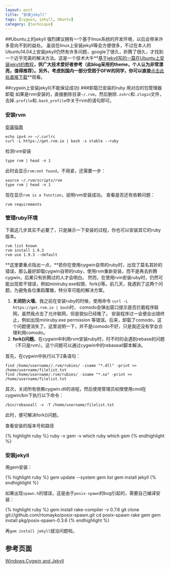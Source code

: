 ```yaml
---
layout: post
title: "安装jekyll"
tags: [cygwin, jekyll, Ubuntu]
category: [technique]
---
```

  

##Ubuntu上的jekyll
强烈建议拥有一个基于linux系统的开发环境，以后会带来许多意向不到的益处。
虽说在linux上安装jekyll等会方便很多，不过在本人的Ubuntu14.04上安装jekyll仍然有许多问题，google了很久，折腾了很久，才找到一个近乎完美的解决方法。这是一个技术大牛**[基于jekyll写的一篇在Ubuntu上安装jekyll的教程](http://michaelchelen.net/81fa/install-jekyll-2-ubuntu-14-04/)**，供广大技术爱好者参考（此blog采用的theme，个人认为非常漂亮，值得推荐）。另外，考虑到国内一部分受困于GFW的同学，你可以直接**[点击此处直接下载](/resources/Install-Jekyll-2-on-Ubuntu14.04–michaelchelen.pdf "下载pdf文件")**观看。
  
##cygwin上安装jekyll(不能保证成功)
###卸载已安装的ruby
用对应的包管理器卸载
如果是rvm安装的，直接删除目录`~/.rvm`，然后删除`.zshrc`和`.zlogin`文件，去掉`.profile`和`.bash_profile`中关于rvm的语句即可。

### 安装rvm
[安装指南](https://rvm.io/rvm/install/)

    echo ipv4 >> ~/.curlrc
    curl -L https://get.rvm.io | bash -s stable --ruby

检测rvm安装

    type rvm | head -n 1

此时会显示`rvm:not found`，不用紧，还需要一步：

    source ~/.rvm/scripts/rvm
	type rvm | head -n 1

现在显示`rvm is a function`，说明rvm安装成功。
查看是否还有依赖问题：

    rvm requirements

### 管理ruby环境
下面这几步其实不必要了，只是展示一下安装的过程，你也可以安装其它的ruby版本。

    rvm list known
    rvm install 1.9.3
    rvm use 1.9.3 --default

**这里要重点指出一点，**若你在使用cygwin自带的ruby时，出现了莫名其妙的错误，那么最好卸载cygwin自带的ruby，使用rvm重新安装，而不是再去折腾cygwin，后果只有折腾过的人才会明白。
然而，在使用rvm安装ruby时，仍然可能出现若干错误，例如miniruby.exe权限、fork()等。前几天，我遇到了这两个问题，为避免各位重蹈覆辙，特分享可能的解决方案。  
  
1. **关闭防火墙**。我之前在安装ruby的时候，使用命令 `curl -L https://get.rvm.io | bash`时， comodo会弹出窗口提示是否拦截程序联网，虽然我点击了允许联网，但是貌似已经晚了。
安装程序过一会便会出错终止，例如出现miniruby.exe permission 等错误。后来，卸载了comodo，这个问题便消失了。这里说明一下，并不是comodo不好，只是我还没有学会合理利用comodo。  
2. **fork()问题**。在cygwin中利用rvm安装ruby时，时不时的会遇到rebase的问题（不只是rvm）。这个问题可以通过cygwin中的rebaseall脚本解决。  
  
  首先，在cygwin中执行以下2条语句：
    
    find /home/username//.rvm/rubies/ -iname "*.dll" -print >> /home/username/filelist.txt  
    find /home/username/.rvm/rubies/ -iname "*.so" -print >> /home/username/filelist.txt

其次，关闭所有依赖cygwin.dll的进程，然后使用管理员权限使用cmd在cygwin/bin下执行以下命令：
    
    /bin/rebaseall -v -T /home/username/filelist.txt
    
此时，便可解决fork()问题。
  
  查看安装的版本号和路径

{% highlight ruby %}
ruby -v
gem -v
which ruby
which gem
{% endhighlight %}

### 安装jekyll
用gem安装：

{% highlight ruby %}
gem update --system
gem list
gem install jekyll
{% endhighlight %}

如果出现`spawn.h`的错误，这是由于`posix-spawn`的bug引起的，需要自己编译安装：

{% highlight ruby %}
gem install rake-compiler -v 0.7.6
git clone git://github.com/rtomayko/posix-spawn.git
cd posix-spawn
rake gem
gem install pkg/posix-spawn-0.3.6
{% endhighlight %}

再`gem install jekyll`就没问题啦。

## 参考页面
[Windows,Cygwin and Jekyll](http://matt.scharley.me/2012/03/10/windows-cygwin-and-jekyll.html)
